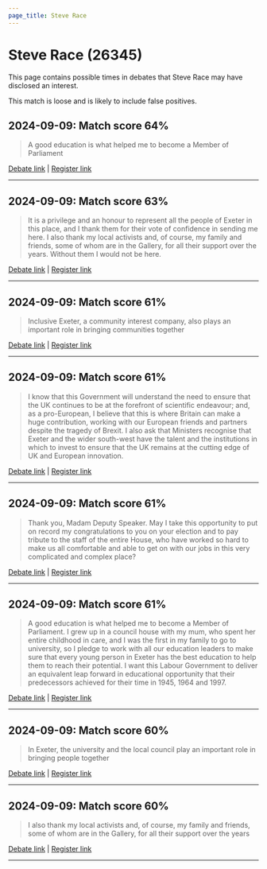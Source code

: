 ```yaml
---
page_title: Steve Race
---
```


# Steve Race  (26345)

This page contains possible times in debates that Steve Race may have disclosed an interest.

This match is loose and is likely to include false positives. 



## 2024-09-09: Match score 64%

>A good education is what helped me to become a Member of Parliament

[Debate link](https://www.theyworkforyou.com/debates/?id=2024-09-09b.639.1) | [Register link](https://www.theyworkforyou.com/mp/26345/register)


---



## 2024-09-09: Match score 63%

>It is a privilege and an honour to represent all the people of Exeter in this place, and I thank them for their vote of confidence in sending me here. I also thank my local activists and, of course, my family and friends, some of whom are in the Gallery, for all their support over the years. Without them I would not be here.

[Debate link](https://www.theyworkforyou.com/debates/?id=2024-09-09b.639.1) | [Register link](https://www.theyworkforyou.com/mp/26345/register)


---



## 2024-09-09: Match score 61%

>Inclusive Exeter, a community interest company, also plays an important role in bringing communities together

[Debate link](https://www.theyworkforyou.com/debates/?id=2024-09-09b.639.1) | [Register link](https://www.theyworkforyou.com/mp/26345/register)


---



## 2024-09-09: Match score 61%

>I know that this Government will understand the need to ensure that the UK continues to be at the forefront of scientific endeavour; and, as a pro-European, I believe that this is where Britain can make a huge contribution, working with our European friends and partners despite the tragedy of Brexit. I also ask that Ministers recognise that Exeter and the wider south-west have the talent and the institutions in which to invest to ensure that the UK remains at the cutting edge of UK and European innovation.

[Debate link](https://www.theyworkforyou.com/debates/?id=2024-09-09b.639.1) | [Register link](https://www.theyworkforyou.com/mp/26345/register)


---



## 2024-09-09: Match score 61%

>Thank you, Madam Deputy Speaker. May I take this opportunity to put on record my congratulations to you on your election and to pay   tribute to the staff of the entire House, who have worked so hard to make us all comfortable and able to get on with our jobs in this very complicated and complex place?

[Debate link](https://www.theyworkforyou.com/debates/?id=2024-09-09b.639.1) | [Register link](https://www.theyworkforyou.com/mp/26345/register)


---



## 2024-09-09: Match score 61%

>A good education is what helped me to become a Member of Parliament. I grew up in a council house with my mum, who spent her entire childhood in care, and I was the first in my family to go to university, so I pledge to work with all our education leaders to make sure that every young person in Exeter has the best education to help them to reach their potential. I want this Labour Government to deliver an equivalent leap forward in educational opportunity that their predecessors achieved for their time in 1945, 1964 and 1997.

[Debate link](https://www.theyworkforyou.com/debates/?id=2024-09-09b.639.1) | [Register link](https://www.theyworkforyou.com/mp/26345/register)


---



## 2024-09-09: Match score 60%

>In Exeter, the university and the local council play an important role in bringing people together

[Debate link](https://www.theyworkforyou.com/debates/?id=2024-09-09b.639.1) | [Register link](https://www.theyworkforyou.com/mp/26345/register)


---



## 2024-09-09: Match score 60%

>I also thank my local activists and, of course, my family and friends, some of whom are in the Gallery, for all their support over the years

[Debate link](https://www.theyworkforyou.com/debates/?id=2024-09-09b.639.1) | [Register link](https://www.theyworkforyou.com/mp/26345/register)


---


